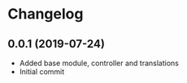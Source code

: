 Changelog
=========

## 0.0.1 (2019-07-24)
 * Added base module, controller and translations
 * Initial commit
